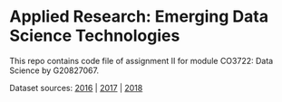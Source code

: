 # Applied Research: Emerging Data Science Technologies
This repo contains code file of assignment II for module CO3722: Data Science by G20827067.

Dataset sources: 
[2016](https://data.world/us-hhs-gov/8f2bc31f-06b3-4862-92df-562ac1feba0a) |
[2017](https://data.world/us-hhs-gov/05015f94-fe90-4845-937d-e514028914cb) |
[2018](https://data.world/us-hhs-gov/19d31e59-f57e-40e4-b489-b844e8828e8e)
